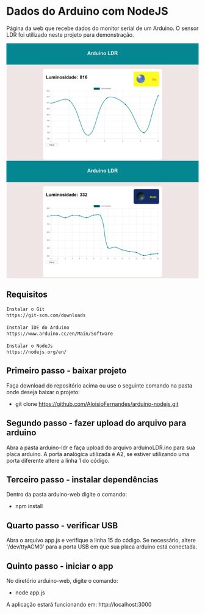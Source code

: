 # Dados do Arduino com NodeJS
 Página da web que recebe dados do monitor serial de um Arduino. O sensor LDR foi utilizado neste projeto para demonstração.

 <p align="center">
  <img align="center" src=".github/ArduinoDia.png" alt="Arduino Dia" width="800" border="0">
  <img align="center" src=".github/ArduinoNoite.png" alt="Arduino Noite" width="800" border="0">
</p>

 ## Requisitos
    Instalar o Git
    https://git-scm.com/downloads

    Instalar IDE do Arduino
    https://www.arduino.cc/en/Main/Software

    Instalar o NodeJs
    https://nodejs.org/en/

## Primeiro passo - baixar projeto
Faça download do repositório acima ou use o seguinte comando na pasta onde deseja baixar o projeto:
- git clone https://github.com/AloisioFernandes/arduino-nodejs.git

## Segundo passo - fazer upload do arquivo para arduino
Abra a pasta arduino-ldr e faça upload do arquivo arduinoLDR.ino para sua placa arduino. A porta analógica utilizada é A2, se estiver utilizando uma porta diferente altere a linha 1 do código.

## Terceiro passo - instalar dependências
Dentro da pasta arduino-web digite o comando:
- npm install

## Quarto passo - verificar USB 
Abra o arquivo app.js e verifique a linha 15 do código. Se necessário, altere '/dev/ttyACM0' para a porta USB em que sua placa arduino está conectada.

## Quinto passo - iniciar o app
No diretório arduino-web, digite o comando:
- node app.js

A aplicação estará funcionando em: http://localhost:3000 